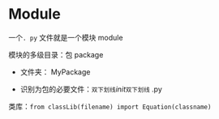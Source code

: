 # Module

一个`. py` 文件就是一个模块 module

模块的多级目录：包 package

* 文件夹： MyPackage

* 识别为包的必要文件：`双下划线`_init_`双下划线` .py

类库：`from classLib(filename) import Equation(classname)`





